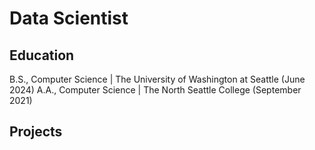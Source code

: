 # Data Scientist 

## Education
B.S., Computer Science | The University of Washington at Seattle (June 2024)
A.A., Computer Science | The North Seattle College (September 2021) 

## Projects
